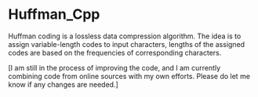 # Huffman_Cpp
Huffman coding is a lossless data compression algorithm. The idea is to assign variable-length codes to input characters, lengths of the assigned codes are based on the frequencies of corresponding characters. 

[I am still in the process of improving the code, and I am currently combining code from online sources with my own efforts. Please do let me know if any changes are needed.]
